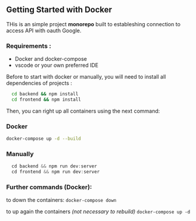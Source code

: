 ## Getting Started with Docker
THis is an simple project **monorepo** built to estableshing connection to access API with oauth Google.
### Requirements :
- Docker and docker-compose
- vscode or your own preferred IDE

Before to start with docker or manually, you will need to install all dependencies of projects :
```sh
  cd backend && npm install
  cd frontend && npm install
```
Then, you can right up all containers using the next command:

### Docker
```sh
docker-compose up -d --build
```

### Manually
```js
  cd backend && npm run dev:server
  cd frontend && npm run dev:server
```

### Further commands (Docker):
to down the containers:
`
docker-compose down
`

to up again the containers *(not necessary to rebuild)*
`
docker-compose up -d
`